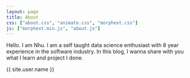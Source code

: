 ```yaml
---
layout: page
title: About
css: ["about.css", "animate.css", "morphext.css"]
js: ["morphext.min.js", "about.js"]
---
```


Hello. I am Nhu. I am a self taught data science enthusiast with 8 year experience in the software industry. In this blog, I wanna share with you what I learn and project I done. 

<div class="thi-signature">
    {{ site.user.name }}
</div>
